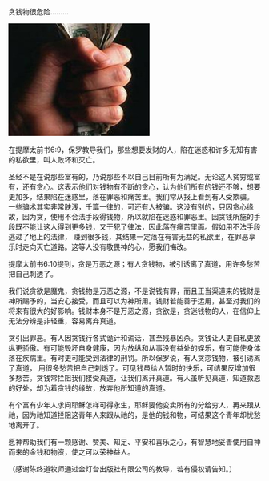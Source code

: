 贪钱物很危险.........


![贪钱物危险](https://github.com/ywangnccu/ywang/blob/main/images/Greed-Money.jpg)

在提摩太前书6:9，保罗教导我们，那些想要发财的人，陷在迷惑和许多无知有害的私欲里，叫人败坏和灭亡。

圣经不是在说那些富有的，乃说那些不以自己目前所有为满足。无论这人贫穷或富有，还有贪心。这表示他们对钱物有不断的贪心，认为他们所有的钱还不够，想要更加多，结果陷在迷惑里，落在罪恶和痛苦里。我们常从报上看到有人受欺骗。
一些骗术其实非常肤浅，千篇一律的，可还有人被骗。这没有别的，只因贪心缘故，因为贪，使用不合法手段得钱物，所以就陷在迷惑和罪恶里。因贪钱所施的手段既不能让这人得到更多钱，又干犯了律法，因此落在痛苦里面。假如用不法手段逃过了地上的法律，
赚到很多钱，其结果一定落在有害无益的私欲里，在罪恶享乐时走向灭亡道路。这等人没有敬畏神的心，愿我们悔改。

提摩太前书6:10提到，贪是万恶之源；有人贪钱物，被引诱离了真道，用许多愁苦把自己刺透了。

我们说贪欲是魔鬼，贪钱物是万恶之源，不是说钱有罪，而且正当渠道来的钱财是神所赐予的，当安心接受，而且可以为神所用。钱财若能善于运用，甚至对我们的将来有很大的好影响。钱财本身不是万恶之源，贪欲是，贪迷钱物的人，在信仰上无法分辨是非轻重，容易离弃真道。

贪引出罪恶。有人因贪钱行各式诡计和谎话，甚至残暴凶杀。贪钱让人更自私更放纵更骄傲。有可能毁坏自身健康，因为放纵和从事没有益处的娱乐，有可能使身体落在疾病里。有时更可能受到法律的刑罚。所以保罗说，有人贪恋钱物，被引诱离了真道，
用很多愁苦把自己刺透了。可见钱虽给人暂时的快乐，可结果反增加很多愁苦。贪钱常拦阻我们接受真道，让我们离开真道。有人虽听见真道，知道救恩的好处，却为着贪钱的缘故，放弃他所知道的真道。

有个富有少年人求问耶稣怎样可得永生，耶稣要他变卖所有的分给穷人，再来跟从祂，因为祂知道拦阻这青年人来跟从祂的，是他的钱和物，可结果这个青年却忧愁地离开了。

愿神帮助我们有一颗感谢、赞美、知足、平安和喜乐之心，有智慧地妥善使用自神而来的金钱和物资，使之可以荣神益人。


（感谢陈终道牧师通过金灯台出版社有限公司的教导，若有侵权请告知。）
